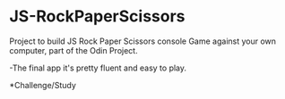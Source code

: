 # JS-RockPaperScissors

Project to build JS Rock Paper Scissors console Game against your own computer, part of the Odin Project.

-The final app it's pretty fluent and easy to play.

*Challenge/Study
